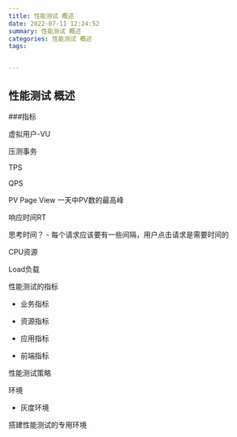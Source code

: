 ```yaml
---
title: 性能测试 概述
date: 2022-07-11 12:24:52
summary: 性能测试 概述
categories: 性能测试 概述
tags:


---
```

## 性能测试 概述



###指标

虚拟用户-VU

压测事务

TPS

QPS

PV Page View 一天中PV数的最高峰

响应时间RT

思考时间？ - 每个请求应该要有一些间隔，用户点击请求是需要时间的

CPU资源

Load负载

性能测试的指标

- 业务指标

- 资源指标

- 应用指标

- 前端指标

性能测试策略

环境

- 灰度环境

搭建性能测试的专用环境




